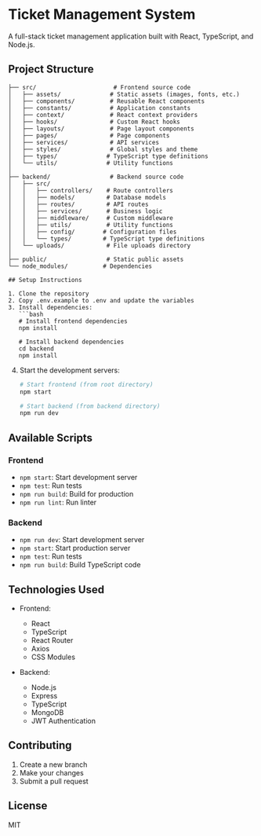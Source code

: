 # Ticket Management System

A full-stack ticket management application built with React, TypeScript, and Node.js.

## Project Structure

```
├── src/                      # Frontend source code
│   ├── assets/              # Static assets (images, fonts, etc.)
│   ├── components/          # Reusable React components
│   ├── constants/           # Application constants
│   ├── context/             # React context providers
│   ├── hooks/               # Custom React hooks
│   ├── layouts/             # Page layout components
│   ├── pages/               # Page components
│   ├── services/            # API services
│   ├── styles/              # Global styles and theme
│   ├── types/              # TypeScript type definitions
│   └── utils/              # Utility functions
│
├── backend/                 # Backend source code
│   ├── src/
│   │   ├── controllers/    # Route controllers
│   │   ├── models/         # Database models
│   │   ├── routes/         # API routes
│   │   ├── services/       # Business logic
│   │   ├── middleware/     # Custom middleware
│   │   ├── utils/          # Utility functions
│   │   ├── config/        # Configuration files
│   │   └── types/         # TypeScript type definitions
│   └── uploads/            # File uploads directory
│
├── public/                 # Static public assets
└── node_modules/          # Dependencies

## Setup Instructions

1. Clone the repository
2. Copy .env.example to .env and update the variables
3. Install dependencies:
   ```bash
   # Install frontend dependencies
   npm install

   # Install backend dependencies
   cd backend
   npm install
   ```

4. Start the development servers:
   ```bash
   # Start frontend (from root directory)
   npm start

   # Start backend (from backend directory)
   npm run dev
   ```

## Available Scripts

### Frontend
- `npm start`: Start development server
- `npm test`: Run tests
- `npm run build`: Build for production
- `npm run lint`: Run linter

### Backend
- `npm run dev`: Start development server
- `npm start`: Start production server
- `npm test`: Run tests
- `npm run build`: Build TypeScript code

## Technologies Used

- Frontend:
  - React
  - TypeScript
  - React Router
  - Axios
  - CSS Modules

- Backend:
  - Node.js
  - Express
  - TypeScript
  - MongoDB
  - JWT Authentication

## Contributing

1. Create a new branch
2. Make your changes
3. Submit a pull request

## License

MIT